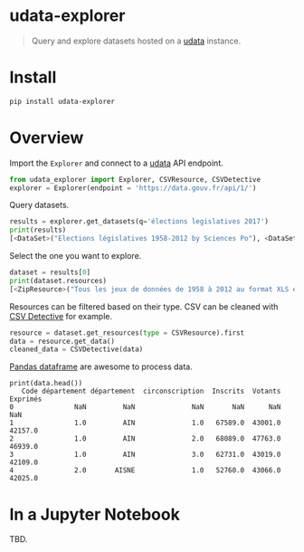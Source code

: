 # udata-explorer

> Query and explore datasets hosted on a [udata][udata] instance.

# Install

```bash
pip install udata-explorer
```

# Overview

Import the `Explorer` and connect to a [udata][udata] API endpoint.

```python
from udata_explorer import Explorer, CSVResource, CSVDetective
explorer = Explorer(endpoint = 'https://data.gouv.fr/api/1/')
```

Query datasets.

```python
results = explorer.get_datasets(q='élections legislatives 2017')
print(results)
[<DataSet>("Elections législatives 1958-2012 by Sciences Po"), <DataSet>("Résultats de l'intégralité des élections depuis 2001 by Ministère de l'Intérieur"), ...]
```

Select the one you want to explore.

```python
dataset = results[0]
print(dataset.resources)
[<ZipResource>("Tous les jeux de données de 1958 à 2012 au format XLS en une archive"), <CSVResource>("Résultats des législatives par circonscription 1958 1er tour (23 novembre 1958)"), ...]
```

Resources can be filtered based on their type. CSV can be cleaned with [CSV Detective][csv-detective] for example.

```python
resource = dataset.get_resources(type = CSVResource).first
data = resource.get_data()
cleaned_data = CSVDetective(data)
```

[Pandas dataframe][dataframe] are awesome to process data.

```
print(data.head())
   Code département département  circonscription  Inscrits  Votants  Exprimés
0               NaN         NaN              NaN       NaN      NaN       NaN
1               1.0         AIN              1.0   67589.0  43001.0   42157.0
2               1.0         AIN              2.0   68089.0  47763.0   46939.0
3               1.0         AIN              3.0   62731.0  43019.0   42109.0
4               2.0       AISNE              1.0   52760.0  43066.0   42025.0
```

# In a Jupyter Notebook

TBD.

[udata]: https://github.com/opendatateam/udata
[csv-detective]: https://github.com/etalab/csv_detective
[dataframe]: pandas.pydata.org/pandas-docs/stable/generated/pandas.DataFrame.html
